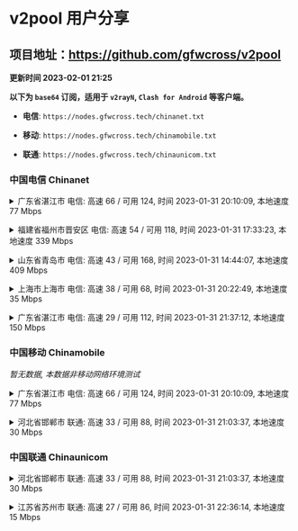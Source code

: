 # v2pool 用户分享
## 项目地址：<https://github.com/gfwcross/v2pool>
**更新时间 2023-02-01 21:25**


**以下为 `base64` 订阅，适用于 `v2rayN`, `Clash for Android` 等客户端。**

- **电信**: `https://nodes.gfwcross.tech/chinanet.txt`

- **移动**: `https://nodes.gfwcross.tech/chinamobile.txt`

- **联通**: `https://nodes.gfwcross.tech/chinaunicom.txt`


### 中国电信 Chinanet
<details><summary>广东省湛江市 电信: 高速 66 / 可用 124, 时间 2023-01-31 20:10:09, 本地速度 77 Mbps</summary><p>可用节点订阅：https://transfer.sh/tYqHff/running.txt<br>高速节点订阅：https://transfer.sh/Yi8PIn/good.txt<br>低延迟节点订阅：https://transfer.sh/Qflv0D/low_delay.txt</p></details>
<p></p><details><summary>福建省福州市晋安区 电信: 高速 54 / 可用 118, 时间 2023-01-31 17:33:23, 本地速度 339 Mbps</summary><p>可用节点订阅：https://transfer.sh/U0oIzo/running.txt<br>高速节点订阅：https://transfer.sh/IpvpHr/good.txt<br>低延迟节点订阅：https://transfer.sh/ljiSuB/low_delay.txt</p></details>
<p></p><details><summary>山东省青岛市 电信: 高速 43 / 可用 168, 时间 2023-01-31 14:44:07, 本地速度 409 Mbps</summary><p>可用节点订阅：https://transfer.sh/pII969/running.txt<br>高速节点订阅：https://transfer.sh/oI9AIa/good.txt<br>低延迟节点订阅：https://transfer.sh/n5oLWQ/low_delay.txt</p></details>
<p></p><details><summary>上海市上海市 电信: 高速 38 / 可用 68, 时间 2023-01-31 20:22:49, 本地速度 35 Mbps</summary><p>可用节点订阅：https://transfer.sh/OyrPzp/running.txt<br>高速节点订阅：https://transfer.sh/Mc85wH/good.txt<br>低延迟节点订阅：https://transfer.sh/eEFtKw/low_delay.txt</p></details>
<p></p><details><summary>广东省湛江市 电信: 高速 29 / 可用 112, 时间 2023-01-31 21:37:12, 本地速度 150 Mbps</summary><p>可用节点订阅：https://transfer.sh/PxMCUm/running.txt<br>高速节点订阅：https://transfer.sh/9I4HVj/good.txt<br>低延迟节点订阅：https://transfer.sh/xukWMu/low_delay.txt</p></details>
<p></p>

### 中国移动 Chinamobile
<i>暂无数据, 本数据非移动网络环境测试</i>
<details><summary>广东省湛江市 电信: 高速 66 / 可用 124, 时间 2023-01-31 20:10:09, 本地速度 77 Mbps</summary><p>可用节点订阅：https://transfer.sh/tYqHff/running.txt<br>高速节点订阅：https://transfer.sh/Yi8PIn/good.txt<br>低延迟节点订阅：https://transfer.sh/Qflv0D/low_delay.txt</p></details>
<p></p><details><summary>河北省邯郸市 联通: 高速 33 / 可用 88, 时间 2023-01-31 21:03:37, 本地速度 30 Mbps</summary><p>可用节点订阅：https://transfer.sh/M9omBy/running.txt<br>高速节点订阅：https://transfer.sh/WdcBDl/good.txt<br>低延迟节点订阅：https://transfer.sh/WJKSFk/low_delay.txt</p></details>
<p></p>

### 中国联通 Chinaunicom
<details><summary>河北省邯郸市 联通: 高速 33 / 可用 88, 时间 2023-01-31 21:03:37, 本地速度 30 Mbps</summary><p>可用节点订阅：https://transfer.sh/M9omBy/running.txt<br>高速节点订阅：https://transfer.sh/WdcBDl/good.txt<br>低延迟节点订阅：https://transfer.sh/WJKSFk/low_delay.txt</p></details>
<p></p><details><summary>江苏省苏州市 联通: 高速 27 / 可用 86, 时间 2023-01-31 22:36:14, 本地速度 15 Mbps</summary><p>可用节点订阅：https://transfer.sh/NXw6dX/running.txt<br>高速节点订阅：https://transfer.sh/k8AcSE/good.txt<br>低延迟节点订阅：https://transfer.sh/2pHEg6/low_delay.txt</p></details>
<p></p>